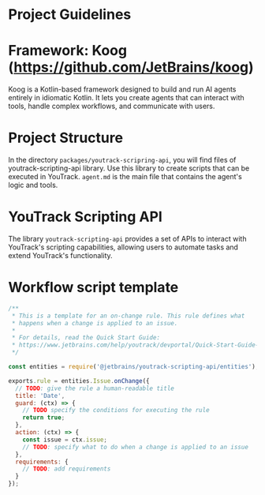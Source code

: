 # Project Guidelines

# Framework: Koog (https://github.com/JetBrains/koog)
Koog is a Kotlin-based framework designed to build and run AI agents entirely in idiomatic Kotlin. It lets you create agents that can interact with tools, handle complex workflows, and communicate with users.

# Project Structure
In the directory `packages/youtrack-scripring-api`, you will find files of youtrack-scripting-api library.
Use this library to create scripts that can be executed in YouTrack.
`agent.md` is the main file that contains the agent's logic and tools.

# YouTrack Scripting API
The library `youtrack-scripting-api` provides a set of APIs to interact with YouTrack's scripting capabilities, allowing users to automate tasks and extend YouTrack's functionality.

# Workflow script template
```javascript
/**
 * This is a template for an on-change rule. This rule defines what
 * happens when a change is applied to an issue.
 *
 * For details, read the Quick Start Guide:
 * https://www.jetbrains.com/help/youtrack/devportal/Quick-Start-Guide-Workflows-JS.html
 */

const entities = require('@jetbrains/youtrack-scripting-api/entities');

exports.rule = entities.Issue.onChange({
  // TODO: give the rule a human-readable title
  title: 'Date',
  guard: (ctx) => {
    // TODO specify the conditions for executing the rule
    return true;
  },
  action: (ctx) => {
    const issue = ctx.issue;
    // TODO: specify what to do when a change is applied to an issue
  },
  requirements: {
    // TODO: add requirements
  }
});
```
